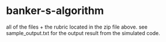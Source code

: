 # banker-s-algorithm
all of the files + the rubric located in the zip file above.
see sample_output.txt for the output result from the simulated code.
